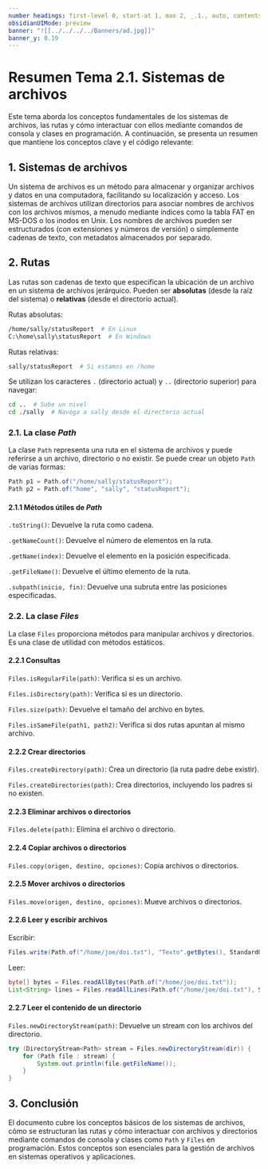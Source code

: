 ```yaml
---
number headings: first-level 0, start-at 1, max 2, _.1., auto, contents ^toc, skip ^skipped
obsidianUIMode: preview
banner: "![[../../../../Banners/ad.jpg]]"
banner_y: 0.19
---
```


# Resumen Tema 2.1. Sistemas de archivos

Este tema aborda los conceptos fundamentales de los sistemas de archivos, las rutas y cómo interactuar con ellos mediante comandos de consola y clases en programación. A continuación, se presenta un resumen que mantiene los conceptos clave y el código relevante:

## 1. Sistemas de archivos

Un sistema de archivos es un método para almacenar y organizar archivos y datos en una computadora, facilitando su localización y acceso. Los sistemas de archivos utilizan directorios para asociar nombres de archivos con los archivos mismos, a menudo mediante índices como la tabla FAT en MS-DOS o los inodos en Unix. Los nombres de archivos pueden ser estructurados (con extensiones y números de versión) o simplemente cadenas de texto, con metadatos almacenados por separado.

## 2. Rutas

Las rutas son cadenas de texto que especifican la ubicación de un archivo en un sistema de archivos jerárquico. Pueden ser **absolutas** (desde la raíz del sistema) o **relativas** (desde el directorio actual). 

Rutas absolutas:

```bash
/home/sally/statusReport  # En Linux
C:\home\sally\statusReport  # En Windows
```

Rutas relativas:

```bash
sally/statusReport  # Si estamos en /home
```

Se utilizan los caracteres `.` (directorio actual) y `..` (directorio superior) para navegar:

```bash
cd ..  # Sube un nivel
cd ./sally  # Navega a sally desde el directorio actual
```

### **2.1. La clase _Path_**

La clase `Path` representa una ruta en el sistema de archivos y puede referirse a un archivo, directorio o no existir. Se puede crear un objeto `Path` de varias formas:

```java
Path p1 = Path.of("/home/sally/statusReport");
Path p2 = Path.of("home", "sally", "statusReport");
```

#### 2.1.1 Métodos útiles de _Path_

`.toString()`: Devuelve la ruta como cadena.

`.getNameCount()`: Devuelve el número de elementos en la ruta.

`.getName(index)`: Devuelve el elemento en la posición especificada.

`.getFileName()`: Devuelve el último elemento de la ruta.

`.subpath(inicio, fin)`: Devuelve una subruta entre las posiciones especificadas.

### **2.2. La clase _Files_**

La clase `Files` proporciona métodos para manipular archivos y directorios. Es una clase de utilidad con métodos estáticos.

#### 2.2.1 Consultas

`Files.isRegularFile(path)`: Verifica si es un archivo.

`Files.isDirectory(path)`: Verifica si es un directorio.

`Files.size(path)`: Devuelve el tamaño del archivo en bytes.

`Files.isSameFile(path1, path2)`: Verifica si dos rutas apuntan al mismo archivo.

#### 2.2.2 Crear directorios

`Files.createDirectory(path)`: Crea un directorio (la ruta padre debe existir).

`Files.createDirectories(path)`: Crea directorios, incluyendo los padres si no existen.

#### 2.2.3 Eliminar archivos o directorios

`Files.delete(path)`: Elimina el archivo o directorio.

#### 2.2.4 Copiar archivos o directorios

`Files.copy(origen, destino, opciones)`: Copia archivos o directorios.

#### 2.2.5 Mover archivos o directorios

`Files.move(origen, destino, opciones)`: Mueve archivos o directorios.

#### 2.2.6 Leer y escribir archivos

Escribir:

```java
Files.write(Path.of("/home/joe/doi.txt"), "Texto".getBytes(), StandardOpenOption.CREATE, StandardOpenOption.APPEND);
```

Leer:

```java
byte[] bytes = Files.readAllBytes(Path.of("/home/joe/doi.txt"));
List<String> lines = Files.readAllLines(Path.of("/home/joe/doi.txt"), StandardCharsets.UTF_8);
```

#### 2.2.7 Leer el contenido de un directorio

`Files.newDirectoryStream(path)`: Devuelve un stream con los archivos del directorio.

```java
try (DirectoryStream<Path> stream = Files.newDirectoryStream(dir)) {
    for (Path file : stream) {
        System.out.println(file.getFileName());
    }
}
```

## 3. Conclusión

El documento cubre los conceptos básicos de los sistemas de archivos, cómo se estructuran las rutas y cómo interactuar con archivos y directorios mediante comandos de consola y clases como `Path` y `Files` en programación. Estos conceptos son esenciales para la gestión de archivos en sistemas operativos y aplicaciones.
